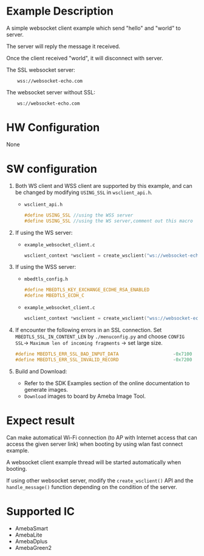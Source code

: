 # Example Description

A simple websocket client example which send "hello" and "world" to server.

The server will reply the message it received.

Once the client received "world", it will disconnect with server.

The SSL websocket server:
```
	wss://websocket-echo.com
```

The websocket server without SSL:
```
	ws://websocket-echo.com
```

# HW Configuration

None

# SW configuration

1. Both WS client and WSS client are supported by this example, and can be changed by modifying `USING_SSL` in `wsclient_api.h`.
   - `wsclient_api.h`
		```C
		#define USING_SSL //using the WSS server
		#define USING_SSL //using the WS server,comment out this macro
		```
2. If using the WS server:
   - `example_websocket_client.c`
		```C
		wsclient_context *wsclient = create_wsclient("ws://websocket-echo.com", 0, NULL, NULL, 1500, 1500, 3);
		```

3. If using the WSS server:
   - `mbedtls_config.h`
		```C
		#define MBEDTLS_KEY_EXCHANGE_ECDHE_RSA_ENABLED
		#define MBEDTLS_ECDH_C
		```

   - `example_websocket_client.c`
		```C
		wsclient_context *wsclient = create_wsclient("wss://websocket-echo.com", 0, NULL, NULL, 1500, 1500, 3);
		```

4. If encounter the following errors in an SSL connection. Set `MBEDTLS_SSL_IN_CONTENT_LEN` by `./menuconfig.py` and choose `CONFIG SSL`-> `Maximum len of incoming fragments` -> set large size.
	```C
	#define MBEDTLS_ERR_SSL_BAD_INPUT_DATA                    -0x7100
	#define MBEDTLS_ERR_SSL_INVALID_RECORD                    -0x7200
	```

5. Build and Download:
   * Refer to the SDK Examples section of the online documentation to generate images.
   * `Download` images to board by Ameba Image Tool.

# Expect result

Can make automatical Wi-Fi connection (to AP with Internet access that can access the given server link) when booting by using wlan fast connect example.

A websocket client example thread will be started automatically when booting.

If using other websocket server, modify the `create_wsclient()` API and the `handle_message()` function depending on the condition of the server.

# Supported IC

- AmebaSmart
- AmebaLite
- AmebaDplus
- AmebaGreen2
